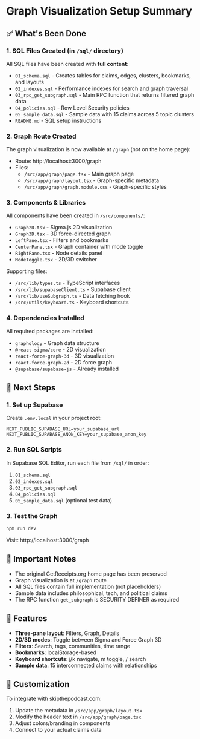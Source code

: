 # Graph Visualization Setup Summary

## ✅ What's Been Done

### 1. SQL Files Created (in `/sql/` directory)

All SQL files have been created with **full content**:
- `01_schema.sql` - Creates tables for claims, edges, clusters, bookmarks, and layouts
- `02_indexes.sql` - Performance indexes for search and graph traversal
- `03_rpc_get_subgraph.sql` - Main RPC function that returns filtered graph data
- `04_policies.sql` - Row Level Security policies
- `05_sample_data.sql` - Sample data with 15 claims across 5 topic clusters
- `README.md` - SQL setup instructions

### 2. Graph Route Created

The graph visualization is now available at `/graph` (not on the home page):
- Route: http://localhost:3000/graph
- Files:
  - `/src/app/graph/page.tsx` - Main graph page
  - `/src/app/graph/layout.tsx` - Graph-specific metadata
  - `/src/app/graph/graph.module.css` - Graph-specific styles

### 3. Components & Libraries

All components have been created in `/src/components/`:
- `Graph2D.tsx` - Sigma.js 2D visualization
- `Graph3D.tsx` - 3D force-directed graph
- `LeftPane.tsx` - Filters and bookmarks
- `CenterPane.tsx` - Graph container with mode toggle
- `RightPane.tsx` - Node details panel
- `ModeToggle.tsx` - 2D/3D switcher

Supporting files:
- `/src/lib/types.ts` - TypeScript interfaces
- `/src/lib/supabaseClient.ts` - Supabase client
- `/src/lib/useSubgraph.ts` - Data fetching hook
- `/src/utils/keyboard.ts` - Keyboard shortcuts

### 4. Dependencies Installed

All required packages are installed:
- `graphology` - Graph data structure
- `@react-sigma/core` - 2D visualization
- `react-force-graph-3d` - 3D visualization
- `react-force-graph-2d` - 2D force graph
- `@supabase/supabase-js` - Already installed

## 🚀 Next Steps

### 1. Set up Supabase

Create `.env.local` in your project root:
```
NEXT_PUBLIC_SUPABASE_URL=your_supabase_url
NEXT_PUBLIC_SUPABASE_ANON_KEY=your_supabase_anon_key
```

### 2. Run SQL Scripts

In Supabase SQL Editor, run each file from `/sql/` in order:
1. `01_schema.sql`
2. `02_indexes.sql`
3. `03_rpc_get_subgraph.sql`
4. `04_policies.sql`
5. `05_sample_data.sql` (optional test data)

### 3. Test the Graph

```bash
npm run dev
```

Visit: http://localhost:3000/graph

## 📝 Important Notes

- The original GetReceipts.org home page has been preserved
- Graph visualization is at `/graph` route
- All SQL files contain full implementation (not placeholders)
- Sample data includes philosophical, tech, and political claims
- The RPC function `get_subgraph` is SECURITY DEFINER as required

## 🎯 Features

- **Three-pane layout**: Filters, Graph, Details
- **2D/3D modes**: Toggle between Sigma and Force Graph 3D
- **Filters**: Search, tags, communities, time range
- **Bookmarks**: localStorage-based
- **Keyboard shortcuts**: j/k navigate, m toggle, / search
- **Sample data**: 15 interconnected claims with relationships

## 🔧 Customization

To integrate with skipthepodcast.com:
1. Update the metadata in `/src/app/graph/layout.tsx`
2. Modify the header text in `/src/app/graph/page.tsx`
3. Adjust colors/branding in components
4. Connect to your actual claims data
